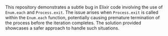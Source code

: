 This repository demonstrates a subtle bug in Elixir code involving the use of `Enum.each` and `Process.exit`. The issue arises when `Process.exit` is called within the `Enum.each` function, potentially causing premature termination of the process before the iteration completes.  The solution provided showcases a safer approach to handle such situations.